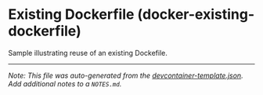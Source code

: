 
# Existing Dockerfile (docker-existing-dockerfile)

Sample illustrating reuse of an existing Dockefile.





---

_Note: This file was auto-generated from the [devcontainer-template.json](https://github.com/mysmartspaces/creativeclouds/blob/main/src/docker-existing-dockerfile/devcontainer-template.json).  Add additional notes to a `NOTES.md`._
